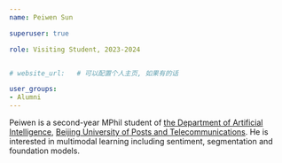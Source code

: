 ```yaml
---
name: Peiwen Sun

superuser: true

role: Visiting Student, 2023-2024


# website_url:   # 可以配置个人主页, 如果有的话

user_groups:
- Alumni
---
```


Peiwen is a second-year MPhil student of [the Department of Artificial Intelligence](https://ai.bupt.edu.cn), [Beijing University of Posts and Telecommunications](http://www.bupt.edu.cn). He is interested in multimodal learning including sentiment, segmentation and foundation models.